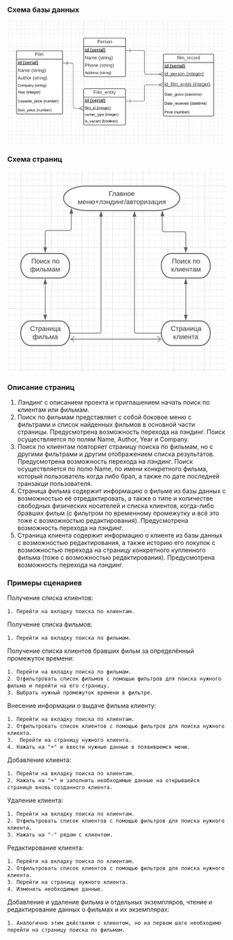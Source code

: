 ### Схема базы данных ###
![Схема базы данных](https://github.com/Criter1/frontend_and_backend_and_database_and_java_and_stuff/blob/main/images/DB.jpg)

### Схема страниц ###
![Схема страниц](https://github.com/Criter1/frontend_and_backend_and_database_and_java_and_stuff/blob/main/images/pages.jpg)

### Описание страниц ###

1. Лэндинг с описанием проекта и приглашением начать поиск по клиентам или фильмам.
2. Поиск по фильмам представляет с собой боковое меню с фильтрами и список найденных фильмов в основной части страницы. Предусмотрена возможность перехода на лэндинг. Поиск осуществляется по полям Name, Author, Year и Company.
3. Поиск по клиентам повторяет страницу поиска по фильмам, но с другими фильтрами и другим отображением списка результатов. Предусмотрена возможность перехода на лэндинг. Поиск осуществляется по полю Name, по имени конкретного фильма, который пользователь когда либо брал, а также по дате последней транзакци пользователя.
4. Страница фильма содержит информацию о фильме из базы данных с возможностью её отредактировать, а также о типе и количестве свободных физических носителей и списка клиентов, когда-либо бравших фильм (с фильтром по временному промежутку и всё это тоже с возможностью редактирования). Предусмотрена возможность перехода на лэндинг.
5. Страница клиента содержит информацию о клиенте из базы данных с возможностью редактирования, а также историю его покупок с возможностью перехода на страницу конкретного купленного фильма (тоже с возможностью редактирования). Предусмотрена возможность перехода на лэндинг.

### Примеры сценариев ###

Получение списка клиентов:

	1. Перейти на вкладку поиска по клиентам.
Получение списка фильмов:

	1. Перейти на вкладку поиска по фильмам.
Получение списка клиентов бравших фильм за определённый промежуток времени:

	1. Перейти на вкладку поиска по фильмам.
	2. Отфильтровать список фильмов с помощью фильтров для поиска нужного фильма и перейти на его страницу.
	3. Выбрать нужный промежуток времени в фильтре.
Внесение информации о выдаче фильма клиенту:

	1. Перейти на вкладку поиска по клиентам.
	2. Отфильтровать список клиентов с помощью фильтров для поиска нужного клиента.
	3.  Перейти на страницу нужного клиента.
	4. Нажать на "+" и ввести нужные данные в появившемся меню.
Добавление клиента:

	1. Перейти на вкладку поиска по клиентам.
	2. Нажать на "+" и заполнить необходимые данные на открывшейся странице вновь созданного клиента.
Удаление клиента:

	1. Перейти на вкладку поиска по клиентам.
	2. Отфильтровать список клиентов с помощью фильтров для поиска нужного клиента.
	3. Нажать на "-" рядом с клиентом.
Редактирование клиента:

	1. Перейти на вкладку поиска по клиентам.
	2. Отфильтровать список клиентов с помощью фильтров для поиска нужного клиента.
	3. Перейти на страницу нужного клиента.
	4. Изменить необходимые данные.
Добавление и удаление фильма и отдельных экземпляров, чтение и редактирование данных о фильмах и их экземплярах:

	1. Аналогично этим действиям с клиентом, но на первом шаге необходимо перейти на страницу поиска по фильмам.
